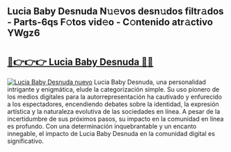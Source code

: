 ## Lucia Baby Desnuda N𝚞𝚎vos desn𝚞dos filtr𝚊dos - Parts-6qs F𝚘tos vid𝚎o - C𝚘ntenido atr𝚊ctivo YWgz6

# <h2><a href="http://mbb4do8.tromn.icu/?c=Lucia+Baby+Desnuda">🔗👉👉👉 Lucia Baby Desnuda 🔗🔗</a></h2>

[![Lucia Baby Desnuda nuevo](https://i.imgur.com/pEAQMta.gif)](http://mbb4do8.tromn.icu/?c=Lucia+Baby+Desnuda)
Lucia Baby Desnuda, una personalidad intrigante y enigmática, elude la categorización simple. Su uso pionero de los medios digitales para la autorrepresentación ha cautivado y enfurecido a los espectadores, encendiendo debates sobre la identidad, la expresión artística y la naturaleza evolutiva de las sociedades en línea. A pesar de la incertidumbre de sus próximos pasos, su impacto en la comunidad en línea es profundo. Con una determinación inquebrantable y un encanto innegable, el impacto de Lucia Baby Desnuda en la comunidad digital es significativo.
